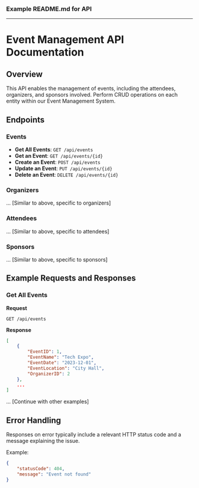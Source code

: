 ### Example README.md for API

---

# Event Management API Documentation

## Overview

This API enables the management of events, including the attendees, organizers, and sponsors involved. Perform CRUD operations on each entity within our Event Management System.

## Endpoints

### Events

- **Get All Events**: `GET /api/events`
- **Get an Event**: `GET /api/events/{id}`
- **Create an Event**: `POST /api/events`
- **Update an Event**: `PUT /api/events/{id}`
- **Delete an Event**: `DELETE /api/events/{id}`

### Organizers

... [Similar to above, specific to organizers]

### Attendees

... [Similar to above, specific to attendees]

### Sponsors

... [Similar to above, specific to sponsors]

## Example Requests and Responses

### Get All Events

**Request**

```http
GET /api/events
```

**Response**

```json
[
    {
        "EventID": 1,
        "EventName": "Tech Expo",
        "EventDate": "2023-12-01",
        "EventLocation": "City Hall",
        "OrganizerID": 2
    },
    ...
]
```

... [Continue with other examples]

## Error Handling

Responses on error typically include a relevant HTTP status code and a message explaining the issue.

Example:

```json
{
    "statusCode": 404,
    "message": "Event not found"
}
```